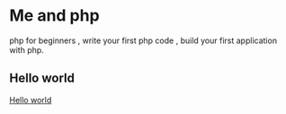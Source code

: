 # Me and php
php for beginners , write your first php code , build your first application with php.

## Hello world

[Hello world](https://github.com/julkwel/me-and-php/blob/master/hello_world.md)
